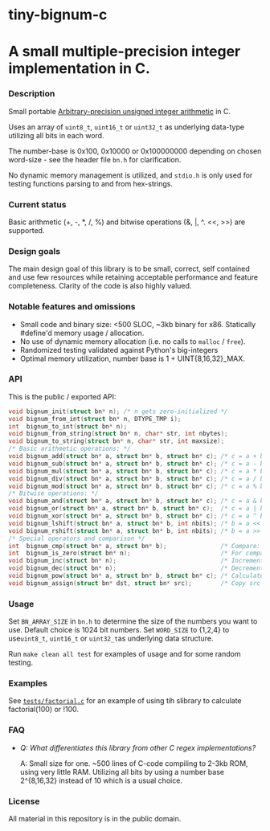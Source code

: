 # tiny-bignum-c
# A small multiple-precision integer implementation in C.
### Description
Small portable [Arbitrary-precision unsigned integer arithmetic](https://en.wikipedia.org/wiki/Arbitrary-precision_arithmetic) in C.

Uses an array of `uint8_t`, `uint16_t` or `uint32_t` as underlying data-type utilizing all bits in each word.

The number-base is 0x100, 0x10000 or 0x100000000 depending on chosen word-size - see the header file `bn.h` for clarification.

No dynamic memory management is utilized, and `stdio.h` is only used for testing functions parsing to and from hex-strings.


### Current status

Basic arithmetic (+, -, *, /, %) and bitwise operations (&, |, ^. <<, >>) are supported.


### Design goals
The main design goal of this library is to be small, correct, self contained and use few resources while retaining acceptable performance and feature completeness. Clarity of the code is also highly valued.


### Notable features and omissions
- Small code and binary size: <500 SLOC, ~3kb binary for x86. Statically #define'd memory usage / allocation.
- No use of dynamic memory allocation (i.e. no calls to `malloc` / `free`).
- Randomized testing validated against Python's big-integers
- Optimal memory utilization, number base is 1 + UINT{8,16,32}_MAX.


### API
This is the public / exported API:

```C
void bignum_init(struct bn* n); /* n gets zero-initialized */
void bignum_from_int(struct bn* n, DTYPE_TMP i);
int  bignum_to_int(struct bn* n);
void bignum_from_string(struct bn* n, char* str, int nbytes);
void bignum_to_string(struct bn* n, char* str, int maxsize);
/* Basic arithmetic operations: */
void bignum_add(struct bn* a, struct bn* b, struct bn* c); /* c = a + b */
void bignum_sub(struct bn* a, struct bn* b, struct bn* c); /* c = a - b */
void bignum_mul(struct bn* a, struct bn* b, struct bn* c); /* c = a * b */
void bignum_div(struct bn* a, struct bn* b, struct bn* c); /* c = a / b */
void bignum_mod(struct bn* a, struct bn* b, struct bn* c); /* c = a % b */
/* Bitwise operations: */
void bignum_and(struct bn* a, struct bn* b, struct bn* c); /* c = a & b */
void bignum_or(struct bn* a, struct bn* b, struct bn* c);  /* c = a | b */
void bignum_xor(struct bn* a, struct bn* b, struct bn* c); /* c = a ^ b */
void bignum_lshift(struct bn* a, struct bn* b, int nbits); /* b = a << nbits */
void bignum_rshift(struct bn* a, struct bn* b, int nbits); /* b = a >> nbits */
/* Special operators and comparison */
int  bignum_cmp(struct bn* a, struct bn* b);               /* Compare: returns LARGER, EQUAL or SMALLER */
int  bignum_is_zero(struct bn* n);                         /* For comparison with zero */
void bignum_inc(struct bn* n);                             /* Increment: add one to n */
void bignum_dec(struct bn* n);                             /* Decrement: subtract one from n */
void bignum_pow(struct bn* a, struct bn* b, struct bn* c); /* Calculate a^b -- e.g. 2^10 => 1024 */
void bignum_assign(struct bn* dst, struct bn* src);        /* Copy src into dst -- dst := src */
```
    
### Usage

Set `BN_ARRAY_SIZE` in `bn.h` to determine the size of the numbers you want to use. Default choice is 1024 bit numbers.
Set `WORD_SIZE` to {1,2,4} to use`uint8_t`, `uint16_t` or `uint32_t`as underlying data structure.

Run `make clean all test` for examples of usage and for some random testing.


### Examples

See [`tests/factorial.c`](https://github.com/kokke/tiny-bignum-c/blob/master/tests/factorial.c) for an example of using tih slibrary to calculate factorial(100) or !100.


### FAQ
- *Q: What differentiates this library from other C regex implementations?*

  A: Small size for one. ~500 lines of C-code compiling to 2-3kb ROM, using very little RAM.
     Utilizing all bits by using a number base 2^{8,16,32} instead of 10 which is a usual choice.


### License
All material in this repository is in the public domain.


